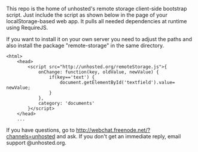 This repo is the home of unhosted's remote storage client-side bootstrap script.
Just include the script as shown below in the page of your localStorage-based web app.
It pulls all needed dependencies at runtime using RequireJS.

If you want to install it on your own server you need to adjust the paths and also
install the package "remote-storage" in the same directory.

    <html>
        <head>
            <script src="http://unhosted.org/remoteStorage.js">{
                onChange: function(key, oldValue, newValue) {
                    if(key=='text') {
                        document.getElementById('textfield').value= newValue;
                    }
                },
                category: 'documents'
            }</script>
        </head>
        ...

If you have questions, go to http://webchat.freenode.net/?channels=unhosted and ask. If you don't get
an immediate reply, email support @unhosted.org.
